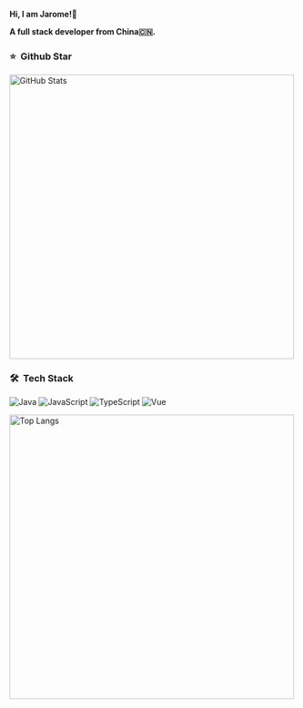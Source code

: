 <strong>Hi, I am Jarome!👋 </strong>

<strong>A full stack developer from China🇨🇳. </strong>

### ⭐️ &nbsp;Github Star

<img width="500px"  alt="GitHub Stats" src="https://github-readme-stats.vercel.app/api?username=zhao060401&count_private=true&show_icons=true"/>


### 🛠 &nbsp;Tech Stack
![Java](https://img.shields.io/badge/-Java-333333?style=flat&logo=Java)
![JavaScript](https://img.shields.io/badge/-JavaScript-333333?style=flat&logo=javascript)
![TypeScript](https://img.shields.io/badge/-TypeScript-333333?style=flat&logo=typescript)
![Vue](https://img.shields.io/badge/-Vue-333333?style=flat&logo=vue.js)

<img width="500px"  alt="Top Langs" src="https://github-readme-stats.vercel.app/api/top-langs/?username=zhao060401&layout=compact"/>
